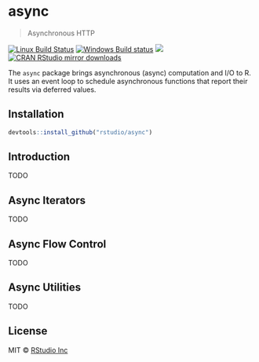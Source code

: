


# async

> Asynchronous HTTP

[![Linux Build Status](https://travis-ci.org/rstudio/async.svg?branch=master)](https://travis-ci.org/rstudio/async)
[![Windows Build status](https://ci.appveyor.com/api/projects/status/github/rstudio/async?svg=true)](https://ci.appveyor.com/project/gaborcsardi/async)
[![](http://www.r-pkg.org/badges/version/async)](http://www.r-pkg.org/pkg/async)
[![CRAN RStudio mirror downloads](http://cranlogs.r-pkg.org/badges/async)](http://www.r-pkg.org/pkg/async)

The `async` package brings asynchronous (async) computation and I/O to R.
It uses an event loop to schedule asynchronous functions that
report their results via deferred values.

## Installation


```r
devtools::install_github("rstudio/async")
```

## Introduction

TODO

## Async Iterators

TODO

## Async Flow Control

TODO

## Async Utilities

TODO

## License

MIT © [RStudio Inc](https://rstudio.com)
